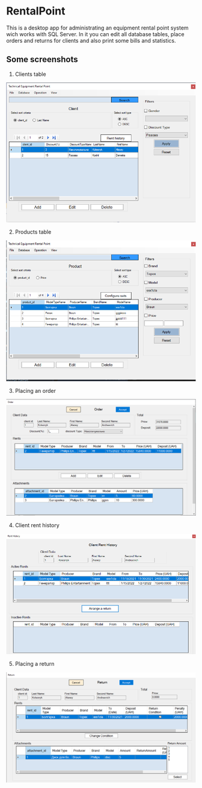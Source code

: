 # RentalPoint
This is a desktop app for administrating an equipment rental point system wich works with SQL Server. 
In it you can edit all database tables, place orders and returns for clients and also print some bills and statistics.

## Some screenshots
1. Clients table

![Clients table](screenshots/image_2022-01-15_11-42-29.png)

2. Products table

![Products table](screenshots/image_2022-01-15_11-42-46.png)

3. Placing an order

![Placing an order](screenshots/image_2022-01-15_11-44-41.png)

4. Client rent history

![Client rent history](screenshots/image_2022-01-15_11-46-28.png)

5. Placing a return

![Placing a return](screenshots/image_2022-01-15_11-46-06.png)
